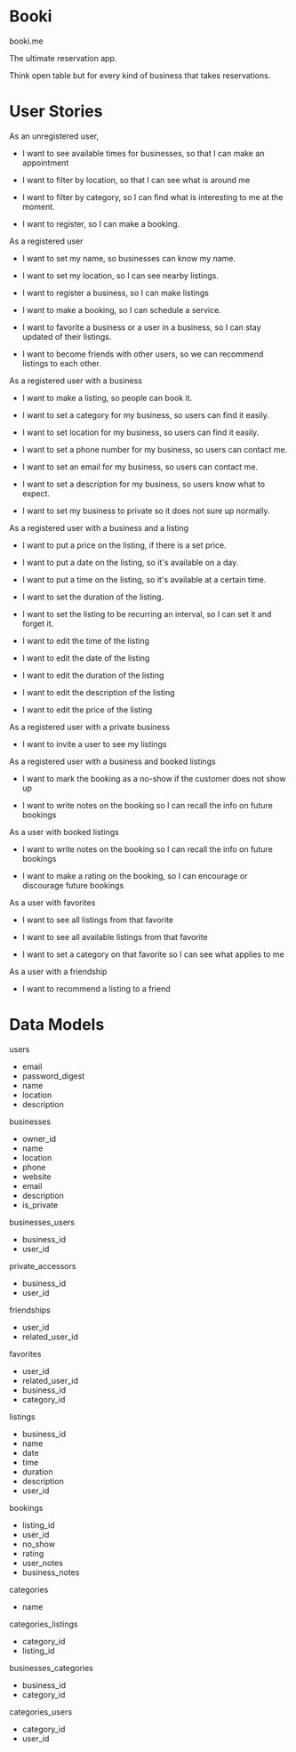 Booki
=====

booki.me

The ultimate reservation app.

Think open table but for every kind of business that takes reservations.



User Stories
============

As an unregistered user,

* I want to see available times for businesses, so that I can make an appointment

* I want to filter by location, so that I can see what is around me

* I want to filter by category, so I can find what is interesting to me at the moment.

* I want to register, so I can make a booking.

As a registered user

* I want to set my name, so businesses can know my name.

* I want to set my location, so I can see nearby listings.

* I want to register a business, so I can make listings

* I want to make a booking, so I can schedule a service.

* I want to favorite a business or a user in a business, so I can stay updated of their listings.

* I want to become friends with other users, so we can recommend listings to each other.

As a registered user with a business

* I want to make a listing, so people can book it.

* I want to set a category for my business, so users can find it easily.

* I want to set location for my business, so users can find it easily.

* I want to set a phone number for my business, so users can contact me.

* I want to set an email for my business, so users can contact me.

* I want to set a description for my business, so users know what to expect.

* I want to set my business to private so it does not sure up normally.

As a registered user with a business and a listing

* I want to put a price on the listing, if there is a set price.

* I want to put a date on the listing, so it's available on a day.

* I want to put a time on the listing, so it's available at a certain time.

* I want to set the duration of the listing.

* I want to set the listing to be recurring an interval, so I can set it and forget it.

* I want to edit the time of the listing

* I want to edit the date of the listing

* I want to edit the duration of the listing

* I want to edit the description of the listing

* I want to edit the price of the listing


As a registered user with a private business

* I want to invite a user to see my listings


As a registered user with a business and booked listings

* I want to mark the booking as a no-show if the customer does not show up

* I want to write notes on the booking so I can recall the info on future bookings

As a user with booked listings

* I want to write notes on the booking so I can recall the info on future bookings

* I want to make a rating on the booking, so I can encourage or discourage future bookings

As a user with favorites

* I want to see all listings from that favorite

* I want to see all available listings from that favorite

* I want to set a category on that favorite so I can see what applies to me

As a user with a friendship

* I want to recommend a listing to a friend



Data Models
===========


users

* email
* password_digest
* name
* location
* description

businesses

* owner_id
* name
* location
* phone
* website
* email
* description
* is_private

businesses_users

* business_id
* user_id

private_accessors

* business_id
* user_id

friendships

* user_id
* related_user_id

favorites

* user_id
* related_user_id
* business_id
* category_id

listings

* business_id
* name
* date
* time
* duration
* description
* user_id

bookings

* listing_id
* user_id
* no_show
* rating
* user_notes
* business_notes

categories

* name

categories_listings

* category_id
* listing_id

businesses_categories

* business_id
* category_id

categories_users

* category_id
* user_id














